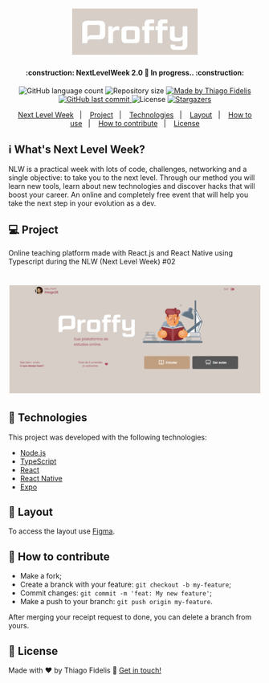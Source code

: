<h1 align="center">
    <img alt="NextLevelWeek" title="#NextLevelWeek" src=".github/logo.jpg" width="250px" />
</h1>

<h4 align="center"> 
	:construction: NextLevelWeek 2.0 🚀 In progress.. :construction:
</h4>
<p align="center">
  <img alt="GitHub language count" src="https://img.shields.io/github/languages/count/fidelis27/NLW-2.0?color=%2304D361">

  <img alt="Repository size" src="https://img.shields.io/github/repo-size/fidelis27/NLW-2.0">
	
  <a href="https://www.linkedin.com/in/fidelis27/">
    <img alt="Made by Thiago Fidelis" src="https://img.shields.io/badge/made%20by-ThiagoFidelis-%2304D361">
  </a>

  <a href="https://github.com/fidelis27/NLW-2.0/commits/master">
    <img alt="GitHub last commit" src="https://img.shields.io/github/last-commit/fidelis27/NLW-2.0">
  </a>

  <img alt="License" src="https://img.shields.io/badge/license-MIT-brightgreen">
   <a href="https://github.com/fidelis27/NLW-2.0/stargazers">
    <img alt="Stargazers" src="https://img.shields.io/github/stars/fidelis27/NLW-2.0?style=social">
  </a>
</p>

<p align="center">
  <a href="#-nlw">Next Level Week</a>&nbsp;&nbsp;&nbsp;|&nbsp;&nbsp;&nbsp;
  <a href="#-project">Project</a>&nbsp;&nbsp;&nbsp;|&nbsp;&nbsp;&nbsp;
  <a href="#rocket-Technologies">Technologies</a>&nbsp;&nbsp;&nbsp;|&nbsp;&nbsp;&nbsp;
  <a href="#-layout">Layout</a>&nbsp;&nbsp;&nbsp;|&nbsp;&nbsp;&nbsp;
  <a href="#-how-to-use">How to use</a>&nbsp;&nbsp;&nbsp;|&nbsp;&nbsp;&nbsp;
  <a href="#-how-to-contribute">How to contribute</a>&nbsp;&nbsp;&nbsp;|&nbsp;&nbsp;&nbsp;
  <a href="#memo-license">License</a>
</p>

## :information_source: What's Next Level Week?

NLW is a practical week with lots of code, challenges, networking and a single objective: to take you to the next level.
Through our method you will learn new tools, learn about new technologies and discover hacks that will boost your career.
An online and completely free event that will help you take the next step in your evolution as a dev.

## 💻 Project

Online teaching platform made with React.js and React Native using Typescript during the NLW (Next Level Week) #02

<h1 align="center">
    <img alt="Example" title="Example" src=".github/landing.png" width="500px" />
</h1>


## :rocket: Technologies

This project was developed with the following technologies:

- [Node.js][nodejs]
- [TypeScript][typescript]
- [React][reactjs]
- [React Native][rn]
- [Expo][expo]

## 🔖 Layout

To access the layout use [Figma](https://www.figma.com/file/c1nWc0Qxoxxo2BuIJgUvhD/Proffy-Mobile-2.0-Copy).



## 🤔 How to contribute

- Make a fork;
- Create a branck with your feature: `git checkout -b my-feature`;
- Commit changes: `git commit -m 'feat: My new feature'`;
- Make a push to your branch: `git push origin my-feature`.

After merging your receipt request to done, you can delete a branch from yours.

## :memo: License




Made with ♥ by Thiago Fidelis :wave: [Get in touch!](https://www.linkedin.com/in/fidelis27/)

[nodejs]: https://nodejs.org/
[typescript]: https://www.typescriptlang.org/
[expo]: https://expo.io/
[reactjs]: https://reactjs.org
[rn]: https://facebook.github.io/react-native/
[yarn]: https://yarnpkg.com/
[vs]: https://code.visualstudio.com/
[vceditconfig]: https://marketplace.visualstudio.com/items?itemName=EditorConfig.EditorConfig
[vceslint]: https://marketplace.visualstudio.com/items?itemName=dbaeumer.vscode-eslint
[prettier]: https://marketplace.visualstudio.com/items?itemName=esbenp.prettier-vscode
